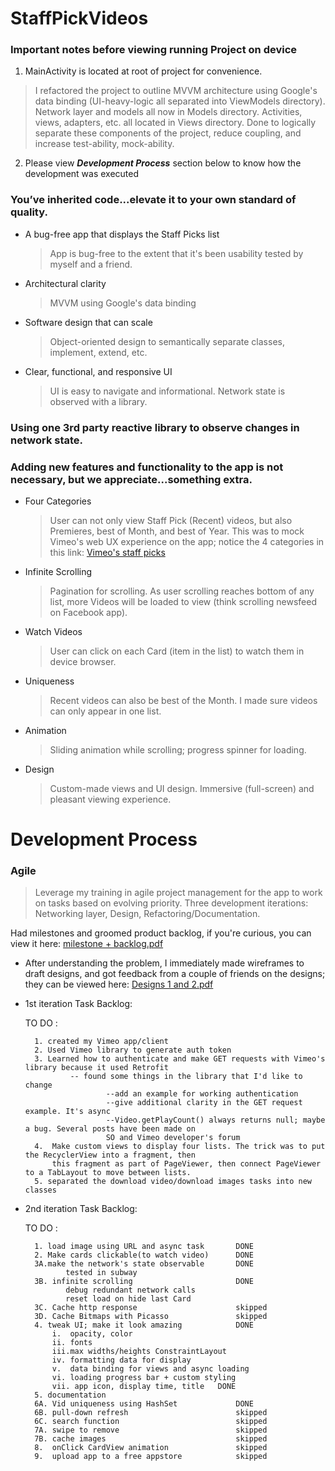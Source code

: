 # StaffPickVideos

### Important notes before viewing running Project on device
1. MainActivity is located at root of project for convenience.
> I refactored the project to outline MVVM architecture using Google's data binding (UI-heavy-logic all separated into ViewModels directory).
	Network layer and models all now in Models directory. Activities, views, adapters, etc. all located in Views directory.
	Done to logically separate these components of the project, reduce coupling, and increase test-ability, mock-ability.
2. Please view ***Development Process*** section below to know how the development was executed

### You’ve inherited code...elevate it to your own standard of quality.

* A bug-free app that displays the Staff Picks list
	 > App is bug-free to the extent that it's been usability tested by myself and a friend.
* Architectural clarity
	 > MVVM using Google's data binding
* Software design that can scale
   > Object-oriented design to semantically separate classes, implement, extend, etc.
* Clear, functional, and responsive UI
	 > UI is easy to navigate and informational. Network state is observed with a library. 

### Using **one** 3rd party reactive library to observe changes in network state. 

### Adding new features and functionality to the app is not necessary, but we appreciate...something extra. 
* Four Categories
  > User can not only view Staff Pick (Recent) videos, but also Premieres, best of Month, and best of Year.
	This was to mock Vimeo's web UX experience on the app; notice the 4 categories in this link:
  [Vimeo's staff picks](https://vimeo.com/channels/staffpicks)
     
* Infinite Scrolling
  > Pagination for scrolling. As user scrolling reaches bottom of any list, more Videos will be 
  loaded to view (think scrolling newsfeed on Facebook app).
  
* Watch Videos
  > User can click on each Card (item in the list) to watch them in device browser.

* Uniqueness
  > Recent videos can also be best of the Month. I made sure videos can only appear in one list.

* Animation
  > Sliding animation while scrolling; progress spinner for loading.

* Design
  > Custom-made views and UI design. Immersive (full-screen) and pleasant viewing experience.
	
# Development Process
### Agile
  > Leverage my training in agile project management for the app to 
  work on tasks based on evolving priority.
  Three development iterations: Networking layer, Design, Refactoring/Documentation.
  
  Had milestones and groomed product backlog, if you're curious, you can view it here:
  [milestone + backlog.pdf](https://github.com/iAutoparkCars/ETFQuery/files/1502666/milestone.backlog.pdf)

* After understanding the problem, I immediately made wireframes to draft designs, 
   and got feedback from a couple of friends on the designs; they can be viewed here:
	[Designs 1 and 2.pdf](https://github.com/iAutoparkCars/ETFQuery/files/1502668/Designs.1.and.2.pdf)  

* 1st iteration Task Backlog:

	TO DO : 

		1. created my Vimeo app/client
		2. Used Vimeo library to generate auth token
		3. Learned how to authenticate and make GET requests with Vimeo's library because it used Retrofit
				-- found some things in the library that I'd like to change
						--add an example for working authentication
						--give additional clarity in the GET request example. It's async
						--Video.getPlayCount() always returns null; maybe a bug. Several posts have been made on 
						SO and Vimeo developer's forum			
		4.  Make custom views to display four lists. The trick was to put the RecyclerView into a fragment, then
			this fragment as part of PageViewer, then connect PageViewer to a TabLayout to move between lists.
		5. separated the download video/download images tasks into new classes 

* 2nd iteration Task Backlog:

	TO DO : 

		1. load image using URL and async task       DONE
		2. Make cards clickable(to watch video)      DONE             
		3A.make the network's state observable       DONE
			   tested in subway
		3B. infinite scrolling                       DONE
			   debug redundant network calls
			   reset load on hide last Card
		3C. Cache http response                      skipped
		3D. Cache Bitmaps with Picasso               skipped
		4. tweak UI; make it look amazing            DONE
			i.  opacity, color						 
			ii. fonts
			iii.max widths/heights ConstraintLayout
			iv. formatting data for display
			v.  data binding for views and async loading
			vi. loading progress bar + custom styling
			vii. app icon, display time, title   DONE
		5. documentation
		6A. Vid uniqueness using HashSet             DONE 
		6B. pull-down refresh                        skipped
		6C. search function                          skipped
		7A. swipe to remove                          skipped
		7B. cache images                             skipped
		8.  onClick CardView animation               skipped
		9.  upload app to a free appstore            skipped


